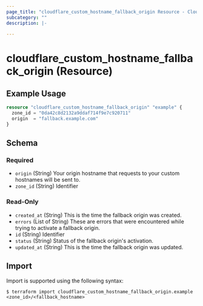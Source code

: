 ```yaml
---
page_title: "cloudflare_custom_hostname_fallback_origin Resource - Cloudflare"
subcategory: ""
description: |-
  
---
```


# cloudflare_custom_hostname_fallback_origin (Resource)



## Example Usage

```terraform
resource "cloudflare_custom_hostname_fallback_origin" "example" {
  zone_id = "0da42c8d2132a9ddaf714f9e7c920711"
  origin  = "fallback.example.com"
}
```
<!-- schema generated by tfplugindocs -->
## Schema

### Required

- `origin` (String) Your origin hostname that requests to your custom hostnames will be sent to.
- `zone_id` (String) Identifier

### Read-Only

- `created_at` (String) This is the time the fallback origin was created.
- `errors` (List of String) These are errors that were encountered while trying to activate a fallback origin.
- `id` (String) Identifier
- `status` (String) Status of the fallback origin's activation.
- `updated_at` (String) This is the time the fallback origin was updated.

## Import

Import is supported using the following syntax:

```shell
$ terraform import cloudflare_custom_hostname_fallback_origin.example <zone_id>/<fallback_hostname>
```
